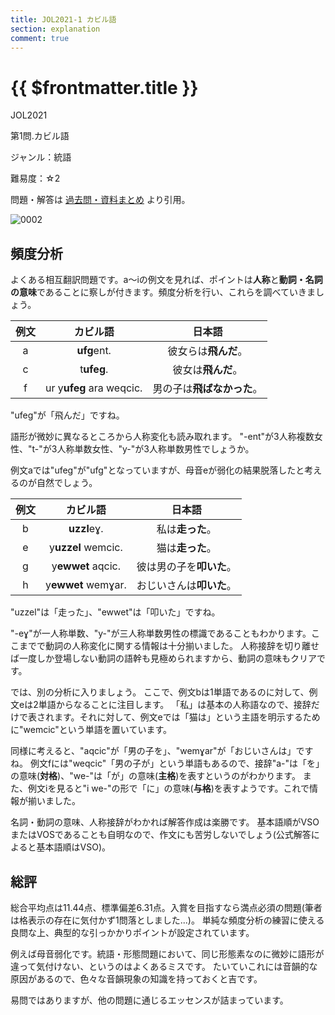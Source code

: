 ```yaml
---
title: JOL2021-1 カビル語
section: explanation
comment: true
---
```


# {{ $frontmatter.title }}

JOL2021

第1問.カビル語

ジャンル：統語

難易度：☆2

問題・解答は
[過去問・資料まとめ](https://iolingjapan.org/preparation/)
より引用。

![0002](https://user-images.githubusercontent.com/107757349/206891275-2d1e1e35-04d2-40a6-85f6-961ebb68ded9.jpg)

## 頻度分析

よくある相互翻訳問題です。a～iの例文を見れば、ポイントは**人称**と**動詞・名詞の意味**であることに察しが付きます。頻度分析を行い、これらを調べていきましょう。

| 例文 | カビル語 | 日本語 |
| :-: | :-: | :-: |
| a | **ufg**ent. | 彼女らは**飛んだ**。 |
| c | t**ufeg**.  | 彼女は**飛んだ**。 |
| f | ur y**ufeg** ara weqcic.  | 男の子は**飛ばなかった**。 |

"ufeg"が「飛んだ」ですね。

語形が微妙に異なるところから人称変化も読み取れます。
"-ent"が3人称複数女性、"t-"が3人称単数女性、"y-"が3人称単数男性でしょうか。

例文aでは"ufeg"が"ufg"となっていますが、母音eが弱化の結果脱落したと考えるのが自然でしょう。

| 例文 | カビル語 | 日本語 |
| :-: | :-: | :-: |
| b | **uzzl**eɣ. | 私は**走った**。 |
| e | y**uzzel** wemcic.  | 猫は**走った**。 |
| g | y**ewwet** aqcic.  | 彼は男の子を**叩いた**。 |
| h | y**ewwet** wemɣar.  | おじいさんは**叩いた**。 |

"uzzel"は「走った」、"ewwet"は「叩いた」ですね。

"-eɣ"が一人称単数、"y-"が三人称単数男性の標識であることもわかります。ここまでで動詞の人称変化に関する情報は十分揃いました。
人称接辞を切り離せば一度しか登場しない動詞の語幹も見極められますから、動詞の意味もクリアです。

では、別の分析に入りましょう。
ここで、例文bは1単語であるのに対して、例文eは2単語からなることに注目します。
「私」は基本の人称語なので、接辞だけで表されます。それに対して、例文eでは「猫は」という主語を明示するために"wemcic"という単語を置いています。

同様に考えると、"aqcic"が「男の子を」、"wemɣar"が「おじいさんは」ですね。
例文fには"weqcic"「男の子が」という単語もあるので、接辞"a-"は「を」の意味(**対格**)、"we-"は「が」の意味(**主格**)を表すというのがわかります。
また、例文iを見ると"i we-"の形で「に」の意味(**与格**)を表すようです。これで情報が揃いました。

名詞・動詞の意味、人称接辞がわかれば解答作成は楽勝です。
基本語順がVSOまたはVOSであることも自明なので、作文にも苦労しないでしょう(公式解答によると基本語順はVSO)。

## 総評

総合平均点は11.44点、標準偏差6.31点。入賞を目指すなら満点必須の問題(筆者は格表示の存在に気付かず1問落としました...)。
単純な頻度分析の練習に使える良問な上、典型的な引っかかりポイントが設定されています。

例えば母音弱化です。統語・形態問題において、同じ形態素なのに微妙に語形が違って気付けない、というのはよくあるミスです。
たいていこれには音韻的な原因があるので、色々な音韻現象の知識を持っておくと吉です。

易問ではありますが、他の問題に通じるエッセンスが詰まっています。
